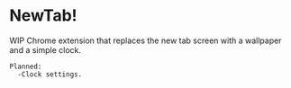 # NewTab!

WIP Chrome extension that replaces the new tab screen with a wallpaper and a simple clock.


```
Planned:
  -Clock settings.
```
